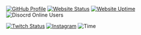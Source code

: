 [![GitHub Profile](https://img.shields.io/github/followers/zlyfer?logo=github&logoColor=white&style=for-the-badge)](https://github.com/zlyfer)
[![Website Status](https://img.shields.io/website?down_color=c43b3b&style=for-the-badge&up_color=%235bc33c&url=https%3A%2F%2Fzlyfer.net)](https://zlyfer.net)
[![Website Uptime](https://img.shields.io/uptimerobot/ratio/m785895745-df4062af44867130d7a03dd8?label=website%20uptime&style=for-the-badge)](https://zlyfer.net)
![Disocrd Online Users](https://img.shields.io/discord/203778798406074368?logo=discord&logoColor=white&style=for-the-badge)
<!-- [![Twitch Status SlyNCarli](https://img.shields.io/twitch/status/slyncarli?label=twitch%2Fslyncarli&logo=twitch&logoColor=white&style=for-the-badge)](https://www.twitch.tv/slyncarli) -->
[![Twitch Status](https://img.shields.io/twitch/status/zlyfah?logo=twitch&logoColor=white&style=for-the-badge)](https://www.twitch.tv/zlyfah)
[![Instagram](https://img.shields.io/badge/instagram-zlyfer.arts-%23d92b7f?style=for-the-badge&logo=instagram&logoColor=white)](https://instagram.com/zlyfer.arts/)
![Time](https://img.shields.io/endpoint?style=for-the-badge&url=https%3A%2F%2Fapi.zlyfer.net%2Fshieldsio%2Ftime)

